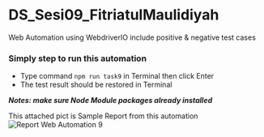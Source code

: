 # DS_Sesi09_FitriatulMaulidiyah

Web Automation using WebdriverIO include positive & negative test cases

### Simply step to run this automation

- Type command `npm run task9` in Terminal then click Enter
- The test result should be restored in Terminal 

**_Notes: make sure Node Module packages already installed_** 

This attached pict is Sample Report from this automation
![Report Web Automation 9](https://github.com/fitrilidiyah/DS_Sesi09_FitriatulMaulidiyah/assets/126447673/f1949cb6-0d1d-4063-986d-5760399c1861)

